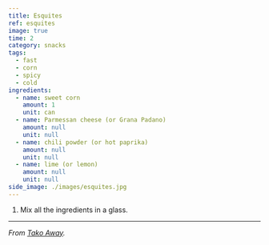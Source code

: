```yaml
---
title: Esquites
ref: esquites
image: true
time: 2
category: snacks
tags:
  - fast
  - corn
  - spicy
  - cold
ingredients:
  - name: sweet corn
    amount: 1
    unit: can
  - name: Parmessan cheese (or Grana Padano)
    amount: null
    unit: null
  - name: chili powder (or hot paprika)
    amount: null
    unit: null
  - name: lime (or lemon)
    amount: null
    unit: null
side_image: ./images/esquites.jpg
---
```


1. Mix all the ingredients in a glass.

---

_From [Tako Away](https://www.tako-away.es/)._
